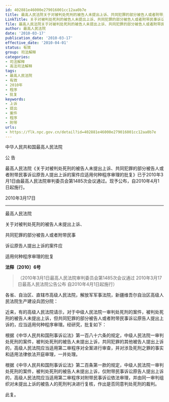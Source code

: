 ```yaml
---
id: 402881e46000e279016001cc12aa0b7e
title: 最高人民法院关于对被判处死刑的被告人未提出上诉、共同犯罪的部分被告人或者附带民事诉讼原告人提出上诉的案件应适用何种程序审理的批复
LinkTitle: 关于对被判处死刑的被告人未提出上诉、共同犯罪的部分被告人或者附带民事诉讼原告人提出上诉的案件应适用何种程序审理的批复
file: 最高人民法院关于对被判处死刑的被告人未提出上诉、共同犯罪的部分被告人或者附带民事诉讼原告人提出上诉的案件应适用何种程序审理的批复_20100_402881e46000e279016001cc12aa0b7e.docx
author: 最高人民法院
date: '2010-03-17'
publication_date: '2010-03-17'
effective_date: '2010-04-01'
status: 有效
group: 司法解释
categories:
- 司法解释
- 高法司法解释
tags:
- 最高人民法院
- 有效
- 2010年
- 程序
- 批复
keywords:
- 上诉
- 提出
- 案件
- 程序
- 附带
urls:
- https://flk.npc.gov.cn/detail?id=402881e46000e279016001cc12aa0b7e
---
```


中华人民共和国最高人民法院

公 告

最高人民法院《关于对被判处死刑的被告人未提出上诉、共同犯罪的部分被告人或者附带民事诉讼原告人提出上诉的案件应适用何种程序审理的批复》已于2010年3月1日由最高人民法院审判委员会第1485次会议通过。现予公布，自2010年4月1日起施行。

2010年3月17日

---

最高人民法院

关于对被判处死刑的被告人未提出上诉、

共同犯罪的部分被告人或者附带民事

诉讼原告人提出上诉的案件应

适用何种程序审理的批复

**法释〔2010〕6号**

> （2010年3月1日最高人民法院审判委员会第1485次会议通过 2010年3月17日最高人民法院公告公布 自2010年4月1日起施行）

各省、自治区、直辖市高级人民法院，解放军军事法院，新疆维吾尔自治区高级人民法院生产建设兵团分院：

近来，有的高级人民法院请示，对于中级人民法院一审判处死刑的案件，被判处死刑的被告人未提出上诉，但共同犯罪的部分被告人或者附带民事诉讼原告人提出上诉的，应当适用何种程序审理。经研究，批复如下：

根据《中华人民共和国刑事诉讼法》第一百八十六条的规定，中级人民法院一审判处死刑的案件，被判处死刑的被告人未提出上诉，共同犯罪的其他被告人提出上诉的，高级人民法院应当适用第二审程序对全案进行审查，并对涉及死刑之罪的事实和适用法律依法开庭审理，一并处理。

根据《中华人民共和国刑事诉讼法》第二百条第一款的规定，中级人民法院一审判处死刑的案件，被判处死刑的被告人未提出上诉，仅附带民事诉讼原告人提出上诉的，高级人民法院应当适用第二审程序对附带民事诉讼依法审理，并由同一审判组织对未提出上诉的被告人的死刑判决进行复核，作出是否同意判处死刑的裁判。

此复。
